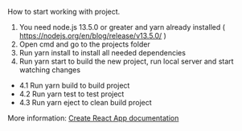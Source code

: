 How to start working with project.

 1. You need node.js 13.5.0 or greater and yarn already installed ( https://nodejs.org/en/blog/release/v13.5.0/ )
 2. Open cmd and go to the projects folder 
 3. Run yarn install to install all needed dependencies 
 4. Run yarn start to build the new project, run local server and start watching changes 
 - 4.1 Run yarn build to build project 
 - 4.2 Run yarn test to test project
 - 4.3 Run yarn eject to clean build project
 
More information: [Create React App documentation]( https://facebook.github.io/create-react-app/docs/getting-started )
